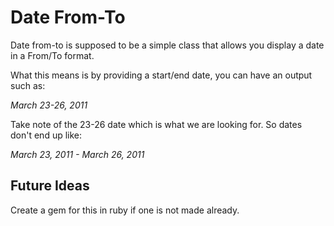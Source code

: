 Date From-To
============

Date from-to is supposed to be a simple class that allows you display a date in a From/To format. 

What this means is by providing a start/end date, you can have an output such as:

*March 23-26, 2011*

Take note of the 23-26 date which is what we are looking for. So dates don't end up like:

*March 23, 2011 - March 26, 2011*

## Future Ideas

Create a gem for this in ruby if one is not made already. 
